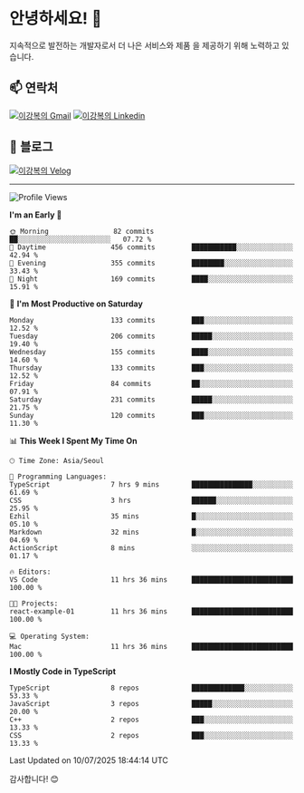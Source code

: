 # 안녕하세요! 👋

지속적으로 발전하는 개발자로서 더 나은 서비스와 제품
을 제공하기 위해 노력하고 있습니다.

## 📫 연락처
[![이강복의 Gmail](https://img.shields.io/badge/Gmail-D14836?style=for-the-badge&logo=gmail&logoColor=white)](mailto:pmmm114@gmail.com)
[![이강복의 Linkedin](https://img.shields.io/badge/LinkedIn-0077B5?style=for-the-badge&logo=linkedin&logoColor=white)](https://www.linkedin.com/in/lkb0297)

## 📝 블로그
[![이강복의 Velog](https://img.shields.io/badge/Velog-ffffff?style=for-the-badge&logo=velog)](https://velog.io/@pmmm114/posts)

---
<!--START_SECTION:waka-->
![Profile Views](http://img.shields.io/badge/Profile%20Views-1-blue)

**I'm an Early 🐤** 

```text
🌞 Morning                82 commits          ██░░░░░░░░░░░░░░░░░░░░░░░   07.72 % 
🌆 Daytime                456 commits         ███████████░░░░░░░░░░░░░░   42.94 % 
🌃 Evening                355 commits         ████████░░░░░░░░░░░░░░░░░   33.43 % 
🌙 Night                  169 commits         ████░░░░░░░░░░░░░░░░░░░░░   15.91 % 
```
📅 **I'm Most Productive on Saturday** 

```text
Monday                   133 commits         ███░░░░░░░░░░░░░░░░░░░░░░   12.52 % 
Tuesday                  206 commits         █████░░░░░░░░░░░░░░░░░░░░   19.40 % 
Wednesday                155 commits         ████░░░░░░░░░░░░░░░░░░░░░   14.60 % 
Thursday                 133 commits         ███░░░░░░░░░░░░░░░░░░░░░░   12.52 % 
Friday                   84 commits          ██░░░░░░░░░░░░░░░░░░░░░░░   07.91 % 
Saturday                 231 commits         █████░░░░░░░░░░░░░░░░░░░░   21.75 % 
Sunday                   120 commits         ███░░░░░░░░░░░░░░░░░░░░░░   11.30 % 
```


📊 **This Week I Spent My Time On** 

```text
🕑︎ Time Zone: Asia/Seoul

💬 Programming Languages: 
TypeScript               7 hrs 9 mins        ███████████████░░░░░░░░░░   61.69 % 
CSS                      3 hrs               ██████░░░░░░░░░░░░░░░░░░░   25.95 % 
Ezhil                    35 mins             █░░░░░░░░░░░░░░░░░░░░░░░░   05.10 % 
Markdown                 32 mins             █░░░░░░░░░░░░░░░░░░░░░░░░   04.69 % 
ActionScript             8 mins              ░░░░░░░░░░░░░░░░░░░░░░░░░   01.17 % 

🔥 Editors: 
VS Code                  11 hrs 36 mins      █████████████████████████   100.00 % 

🐱‍💻 Projects: 
react-example-01         11 hrs 36 mins      █████████████████████████   100.00 % 

💻 Operating System: 
Mac                      11 hrs 36 mins      █████████████████████████   100.00 % 
```

**I Mostly Code in TypeScript** 

```text
TypeScript               8 repos             █████████████░░░░░░░░░░░░   53.33 % 
JavaScript               3 repos             █████░░░░░░░░░░░░░░░░░░░░   20.00 % 
C++                      2 repos             ███░░░░░░░░░░░░░░░░░░░░░░   13.33 % 
CSS                      2 repos             ███░░░░░░░░░░░░░░░░░░░░░░   13.33 % 
```




 Last Updated on 10/07/2025 18:44:14 UTC
<!--END_SECTION:waka-->

감사합니다! 😊
